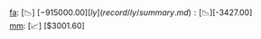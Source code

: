 [fa](record/fa/summary.md): [📉] [$-915000.00]  
[ly](record/ly/summary.md): [📉] [$-3427.00]  
[mm](record/mm/summary.md): [📈] [$3001.60]  
